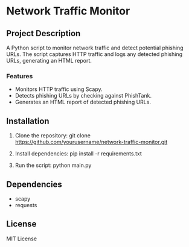 # Network Traffic Monitor

## Project Description
A Python script to monitor network traffic and detect potential phishing URLs. The script captures HTTP traffic and logs any detected phishing URLs, generating an HTML report.

### Features
- Monitors HTTP traffic using Scapy.
- Detects phishing URLs by checking against PhishTank.
- Generates an HTML report of detected phishing URLs.

## Installation
1. Clone the repository:
git clone https://github.com/yourusername/network-traffic-monitor.git

2. Install dependencies:
pip install -r requirements.txt

3. Run the script:
python main.py


## Dependencies
- scapy
- requests

## License
MIT License

